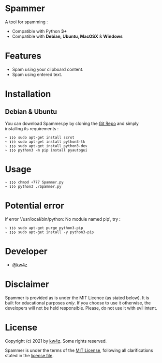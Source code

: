 # Spammer

A tool for spamming :

- Compatible with Python **3+**
- Compatible with **Debian, Ubuntu, MacOSX** & **Windows**

# Features

- Spam using your clipboard content.
- Spam using entered text.

# Installation 

## Debian & Ubuntu

You can download Spammer.py by cloning the [Git Repo](https://google.fr) and simply installing its requirements :
```
~ ❯❯❯ sudo apt-get install scrot
~ ❯❯❯ sudo apt-get install python3-tk
~ ❯❯❯ sudo apt-get install python3-dev
~ ❯❯❯ python3 -m pip install pyautogui
```

# Usage

```
~ ❯❯❯ chmod +777 Spammer.py
~ ❯❯❯ python3 ./Spammer.py
```

# Potential error

If error '/usr/local/bin/python: No module named pip', try :

```
~ ❯❯❯ sudo apt-get purge python3-pip
~ ❯❯❯ sudo apt-get install -y python3-pip
```

# Developer

* [@kw4z](https://github.com/kw4z)

# Disclaimer

Spammer is provided as is under the MIT Licence (as stated below). 
It is built for educational purposes *only*. If you choose to use it otherwise, the developers will not be held responsible. Please, do not use it with evil intent.

# License

Copyright (c) 2021 by [kw4z](mailto:kw4z@protonmail.com). Some rights reserved.

Spammer is under the terms of the [MIT License](https://www.tldrlegal.com/l/mit), following all clarifications stated in the [license file](https://github.com/kw4z/Spammer/blob/main/LICENSE).
